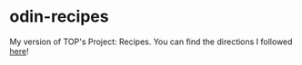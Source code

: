 # odin-recipes
My version of TOP's Project: Recipes. You can find the directions I followed [here](https://www.theodinproject.com/lessons/foundations-recipes)!
